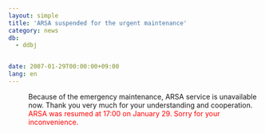 ```yaml
---
layout: simple
title: 'ARSA suspended for the urgent maintenance'
category: news
db:
  - ddbj


date: 2007-01-29T00:00:00+09:00
lang: en
---
```


<dd>Because of the emergency maintenance, ARSA service is unavailable now. Thank you very much for your understanding and cooperation.
<dd>
    <font color="#ff0000">ARSA was resumed at 17:00 on January 29. Sorry for your inconvenience.</font>
</dd>
</dd>
